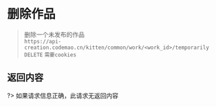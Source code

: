 # 删除作品

> 删除一个未发布的作品  
> `https://api-creation.codemao.cn/kitten/common/work/<work_id>/temporarily` `DELETE` `需要cookies`

## 返回内容

?> 如果请求信息正确，此请求无返回内容
